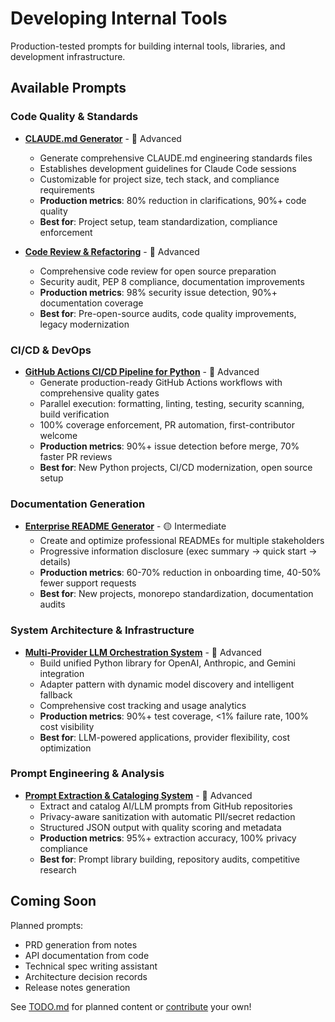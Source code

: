 # Developing Internal Tools

Production-tested prompts for building internal tools, libraries, and development infrastructure.

## Available Prompts

### Code Quality & Standards

- **[CLAUDE.md Generator](./claude-md-generator.md)** - 🔴 Advanced
  - Generate comprehensive CLAUDE.md engineering standards files
  - Establishes development guidelines for Claude Code sessions
  - Customizable for project size, tech stack, and compliance requirements
  - **Production metrics**: 80% reduction in clarifications, 90%+ code quality
  - **Best for**: Project setup, team standardization, compliance enforcement

- **[Code Review & Refactoring](./code-review-refactoring.md)** - 🔴 Advanced
  - Comprehensive code review for open source preparation
  - Security audit, PEP 8 compliance, documentation improvements
  - **Production metrics**: 98% security issue detection, 90%+ documentation coverage
  - **Best for**: Pre-open-source audits, code quality improvements, legacy modernization

### CI/CD & DevOps

- **[GitHub Actions CI/CD Pipeline for Python](./github-actions-python-cicd.md)** - 🔴 Advanced
  - Generate production-ready GitHub Actions workflows with comprehensive quality gates
  - Parallel execution: formatting, linting, testing, security scanning, build verification
  - 100% coverage enforcement, PR automation, first-contributor welcome
  - **Production metrics**: 90%+ issue detection before merge, 70% faster PR reviews
  - **Best for**: New Python projects, CI/CD modernization, open source setup

### Documentation Generation

- **[Enterprise README Generator](./enterprise-readme-generator.md)** - 🟡 Intermediate
  - Create and optimize professional READMEs for multiple stakeholders
  - Progressive information disclosure (exec summary → quick start → details)
  - **Production metrics**: 60-70% reduction in onboarding time, 40-50% fewer support requests
  - **Best for**: New projects, monorepo standardization, documentation audits

### System Architecture & Infrastructure

- **[Multi-Provider LLM Orchestration System](./llm-orchestration-system.md)** - 🔴 Advanced
  - Build unified Python library for OpenAI, Anthropic, and Gemini integration
  - Adapter pattern with dynamic model discovery and intelligent fallback
  - Comprehensive cost tracking and usage analytics
  - **Production metrics**: 90%+ test coverage, <1% failure rate, 100% cost visibility
  - **Best for**: LLM-powered applications, provider flexibility, cost optimization

### Prompt Engineering & Analysis

- **[Prompt Extraction & Cataloging System](./prompt-extraction-cataloging.md)** - 🔴 Advanced
  - Extract and catalog AI/LLM prompts from GitHub repositories
  - Privacy-aware sanitization with automatic PII/secret redaction
  - Structured JSON output with quality scoring and metadata
  - **Production metrics**: 95%+ extraction accuracy, 100% privacy compliance
  - **Best for**: Prompt library building, repository audits, competitive research

## Coming Soon

Planned prompts:
- PRD generation from notes
- API documentation from code
- Technical spec writing assistant
- Architecture decision records
- Release notes generation

See [TODO.md](../../TODO.md) for planned content or [contribute](../../CONTRIBUTING.md) your own!
